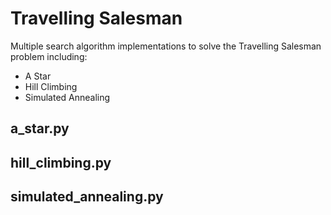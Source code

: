 Travelling Salesman
===================

Multiple search algorithm implementations to solve the Travelling Salesman problem including:

- A Star
- Hill Climbing
- Simulated Annealing 

## a_star.py

## hill_climbing.py

## simulated_annealing.py


